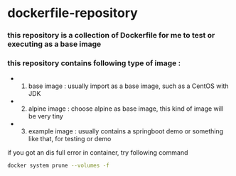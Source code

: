 # dockerfile-repository

### this repository is a collection of Dockerfile for me to test or executing as a base image

### this repository contains following type of image :
 - 1. base image : usually import as a base image, such as a CentOS with JDK
 - 2. alpine image : choose alpine as base image, this kind of image will be very tiny
 - 3. example image : usually contains a springboot demo or something like that, for testing or demo
 
if you got an dis full error in container, try following command

```bash
docker system prune --volumes -f
```